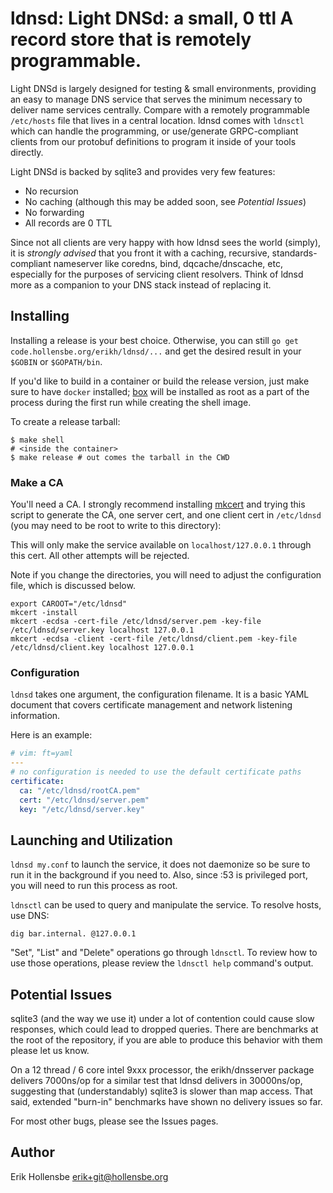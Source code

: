 # ldnsd: Light DNSd: a small, 0 ttl A record store that is remotely programmable.

Light DNSd is largely designed for testing & small environments, providing an
easy to manage DNS service that serves the minimum necessary to deliver name
services centrally. Compare with a remotely programmable `/etc/hosts` file that
lives in a central location. ldnsd comes with `ldnsctl` which can handle the
programming, or use/generate GRPC-compliant clients from our protobuf
definitions to program it inside of your tools directly.

Light DNSd is backed by sqlite3 and provides very few features:

- No recursion
- No caching (although this may be added soon, see _Potential Issues_)
- No forwarding
- All records are 0 TTL

Since not all clients are very happy with how ldnsd sees the world (simply), it
is _strongly advised_ that you front it with a caching, recursive,
standards-compliant nameserver like coredns, bind, dqcache/dnscache, etc,
especially for the purposes of servicing client resolvers. Think of ldnsd more
as a companion to your DNS stack instead of replacing it.

## Installing

Installing a release is your best choice. Otherwise, you can still `go get code.hollensbe.org/erikh/ldnsd/...`
and get the desired result in your `$GOBIN` or `$GOPATH/bin`.

If you'd like to build in a container or build the release version, just make
sure to have `docker` installed; [box](https://github.com/box-builder/box) will
be installed as root as a part of the process during the first run while
creating the shell image.

To create a release tarball:

```shell
$ make shell
# <inside the container>
$ make release # out comes the tarball in the CWD
```

### Make a CA

You'll need a CA. I strongly recommend installing
[mkcert](https://github.com/FiloSottile/mkcert) and trying this script to
generate the CA, one server cert, and one client cert in `/etc/ldnsd` (you may
need to be root to write to this directory):

This will only make the service available on `localhost/127.0.0.1` through this
cert. All other attempts will be rejected.

Note if you change the directories, you will need to adjust the configuration file, which is discussed below.

```shell
export CAROOT="/etc/ldnsd"
mkcert -install
mkcert -ecdsa -cert-file /etc/ldnsd/server.pem -key-file /etc/ldnsd/server.key localhost 127.0.0.1
mkcert -ecdsa -client -cert-file /etc/ldnsd/client.pem -key-file /etc/ldnsd/client.key localhost 127.0.0.1
```

### Configuration

`ldnsd` takes one argument, the configuration filename. It is a basic YAML
document that covers certificate management and network listening information.

Here is an example:

```yaml
# vim: ft=yaml
---
# no configuration is needed to use the default certificate paths
certificate:
  ca: "/etc/ldnsd/rootCA.pem"
  cert: "/etc/ldnsd/server.pem"
  key: "/etc/ldnsd/server.key"
```

## Launching and Utilization

`ldnsd my.conf` to launch the service, it does not daemonize so be sure to run
it in the background if you need to. Also, since :53 is privileged port, you
will need to run this process as root.

`ldnsctl` can be used to query and manipulate the service. To resolve hosts, use DNS:

```shell
dig bar.internal. @127.0.0.1
```

"Set", "List" and "Delete" operations go through `ldnsctl`. To review how to
use those operations, please review the `ldnsctl help` command's output.

## Potential Issues

sqlite3 (and the way we use it) under a lot of contention could cause slow
responses, which could lead to dropped queries. There are benchmarks at the
root of the repository, if you are able to produce this behavior with them
please let us know.

On a 12 thread / 6 core intel 9xxx processor, the erikh/dnsserver package
delivers 7000ns/op for a similar test that ldnsd delivers in 30000ns/op,
suggesting that (understandably) sqlite3 is slower than map access. That said,
extended "burn-in" benchmarks have shown no delivery issues so far.

For most other bugs, please see the Issues pages.

## Author

Erik Hollensbe <erik+git@hollensbe.org>
